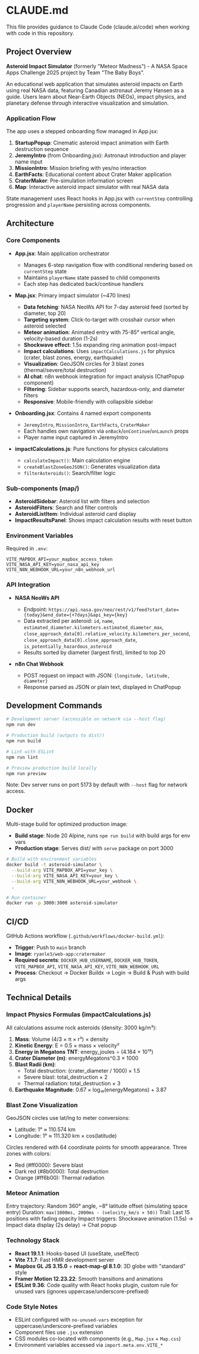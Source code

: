 # CLAUDE.md

This file provides guidance to Claude Code (claude.ai/code) when working with code in this repository.

## Project Overview

**Asteroid Impact Simulator** (formerly "Meteor Madness") - A NASA Space Apps Challenge 2025 project by Team "The Baby Boys".

An educational web application that simulates asteroid impacts on Earth using real NASA data, featuring Canadian astronaut Jeremy Hansen as a guide. Users learn about Near-Earth Objects (NEOs), impact physics, and planetary defense through interactive visualization and simulation.

### Application Flow

The app uses a stepped onboarding flow managed in App.jsx:

1. **StartupPopup**: Cinematic asteroid impact animation with Earth destruction sequence
2. **JeremyIntro** (from Onboarding.jsx): Astronaut introduction and player name input
3. **MissionIntro**: Mission briefing with yes/no interaction
4. **EarthFacts**: Educational content about Crater Maker application
5. **CraterMaker**: Pre-simulation information screen
6. **Map**: Interactive asteroid impact simulator with real NASA data

State management uses React hooks in App.jsx with `currentStep` controlling progression and `playerName` persisting across components.

## Architecture

### Core Components

- **App.jsx**: Main application orchestrator
  - Manages 6-step navigation flow with conditional rendering based on `currentStep` state
  - Maintains `playerName` state passed to child components
  - Each step has dedicated back/continue handlers

- **Map.jsx**: Primary impact simulator (~470 lines)
  - **Data fetching**: NASA NeoWs API for 7-day asteroid feed (sorted by diameter, top 20)
  - **Targeting system**: Click-to-target with crosshair cursor when asteroid selected
  - **Meteor animation**: Animated entry with 75-85° vertical angle, velocity-based duration (1-2s)
  - **Shockwave effect**: 1.5s expanding ring animation post-impact
  - **Impact calculations**: Uses `impactCalculations.js` for physics (crater, blast zones, energy, earthquake)
  - **Visualization**: GeoJSON circles for 3 blast zones (thermal/severe/total destruction)
  - **AI chat**: n8n webhook integration for impact analysis (ChatPopup component)
  - **Filtering**: Sidebar supports search, hazardous-only, and diameter filters
  - **Responsive**: Mobile-friendly with collapsible sidebar

- **Onboarding.jsx**: Contains 4 named export components
  - `JeremyIntro`, `MissionIntro`, `EarthFacts`, `CraterMaker`
  - Each handles own navigation via `onBack`/`onContinue`/`onLaunch` props
  - Player name input captured in JeremyIntro

- **impactCalculations.js**: Pure functions for physics calculations
  - `calculateImpact()`: Main calculation engine
  - `createBlastZoneGeoJSON()`: Generates visualization data
  - `filterAsteroids()`: Search/filter logic

### Sub-components (map/)

- **AsteroidSidebar**: Asteroid list with filters and selection
- **AsteroidFilters**: Search and filter controls
- **AsteroidListItem**: Individual asteroid card display
- **ImpactResultsPanel**: Shows impact calculation results with reset button

### Environment Variables

Required in `.env`:
```env
VITE_MAPBOX_API=your_mapbox_access_token
VITE_NASA_API_KEY=your_nasa_api_key
VITE_N8N_WEBHOOK_URL=your_n8n_webhook_url
```

### API Integration

- **NASA NeoWs API**
  - Endpoint: `https://api.nasa.gov/neo/rest/v1/feed?start_date={today}&end_date={+7days}&api_key={key}`
  - Data extracted per asteroid: `id`, `name`, `estimated_diameter.kilometers.estimated_diameter_max`, `close_approach_data[0].relative_velocity.kilometers_per_second`, `close_approach_data[0].close_approach_date`, `is_potentially_hazardous_asteroid`
  - Results sorted by diameter (largest first), limited to top 20

- **n8n Chat Webhook**
  - POST request on impact with JSON: `{longitude, latitude, diameter}`
  - Response parsed as JSON or plain text, displayed in ChatPopup

## Development Commands

```bash
# Development server (accessible on network via --host flag)
npm run dev

# Production build (outputs to dist/)
npm run build

# Lint with ESLint
npm run lint

# Preview production build locally
npm run preview
```

Note: Dev server runs on port 5173 by default with `--host` flag for network access.

## Docker

Multi-stage build for optimized production image:
- **Build stage**: Node 20 Alpine, runs `npm run build` with build args for env vars
- **Production stage**: Serves dist/ with `serve` package on port 3000

```bash
# Build with environment variables
docker build -t asteroid-simulator \
  --build-arg VITE_MAPBOX_API=your_key \
  --build-arg VITE_NASA_API_KEY=your_key \
  --build-arg VITE_N8N_WEBHOOK_URL=your_webhook \
  .

# Run container
docker run -p 3000:3000 asteroid-simulator
```

## CI/CD

GitHub Actions workflow (`.github/workflows/docker-build.yml`):
- **Trigger**: Push to `main` branch
- **Image**: `ryanle3/web-app:cratermaker`
- **Required secrets**: `DOCKER_HUB_USERNAME`, `DOCKER_HUB_TOKEN`, `VITE_MAPBOX_API`, `VITE_NASA_API_KEY`, `VITE_N8N_WEBHOOK_URL`
- **Process**: Checkout → Docker Buildx → Login → Build & Push with build args

## Technical Details

### Impact Physics Formulas (impactCalculations.js)

All calculations assume rock asteroids (density: 3000 kg/m³):

1. **Mass**: Volume (4/3 × π × r³) × density
2. **Kinetic Energy**: E = 0.5 × mass × velocity²
3. **Energy in Megatons TNT**: energy_joules ÷ (4.184 × 10¹⁵)
4. **Crater Diameter (m)**: energyMegatons^0.3 × 1000
5. **Blast Radii (km)**:
   - Total destruction: (crater_diameter / 1000) × 1.5
   - Severe blast: total_destruction × 2
   - Thermal radiation: total_destruction × 3
6. **Earthquake Magnitude**: 0.67 × log₁₀(energyMegatons) + 3.87

### Blast Zone Visualization

GeoJSON circles use lat/lng to meter conversions:
- Latitude: 1° ≈ 110.574 km
- Longitude: 1° ≈ 111.320 km × cos(latitude)

Circles rendered with 64 coordinate points for smooth appearance. Three zones with colors:
- Red (#ff0000): Severe blast
- Dark red (#8b0000): Total destruction
- Orange (#ff6b00): Thermal radiation

### Meteor Animation

Entry trajectory: Random 360° angle, ~8° latitude offset (simulating space entry)
Duration: `max(1000ms, 2000ms - (velocity_km/s × 50))`
Trail: Last 15 positions with fading opacity
Impact triggers: Shockwave animation (1.5s) → Impact data display (2s delay) → Chat popup

### Technology Stack

- **React 19.1.1**: Hooks-based UI (useState, useEffect)
- **Vite 7.1.7**: Fast HMR development server
- **Mapbox GL JS 3.15.0** + **react-map-gl 8.1.0**: 3D globe with "standard" style
- **Framer Motion 12.23.22**: Smooth transitions and animations
- **ESLint 9.36**: Code quality with React hooks plugin, custom rule for unused vars (ignores uppercase/underscore-prefixed)

### Code Style Notes

- ESLint configured with `no-unused-vars` exception for uppercase/underscore-prefixed variables
- Component files use `.jsx` extension
- CSS modules co-located with components (e.g., `Map.jsx` + `Map.css`)
- Environment variables accessed via `import.meta.env.VITE_*`
